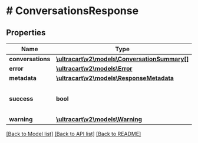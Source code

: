 # # ConversationsResponse

## Properties

Name | Type | Description | Notes
------------ | ------------- | ------------- | -------------
**conversations** | [**\ultracart\v2\models\ConversationSummary[]**](ConversationSummary.md) |  | [optional]
**error** | [**\ultracart\v2\models\Error**](Error.md) |  | [optional]
**metadata** | [**\ultracart\v2\models\ResponseMetadata**](ResponseMetadata.md) |  | [optional]
**success** | **bool** | Indicates if API call was successful | [optional]
**warning** | [**\ultracart\v2\models\Warning**](Warning.md) |  | [optional]

[[Back to Model list]](../../README.md#models) [[Back to API list]](../../README.md#endpoints) [[Back to README]](../../README.md)
